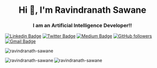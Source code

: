 <h1 align="center">Hi 👋, I'm Ravindranath Sawane</h1>
<h3 align="center">I am an Artificial Intelligence Developer!!</h3>

[![Linkedin Badge](https://img.shields.io/badge/-Ravindranath%20Sawane-blue?style=social&logo=Linkedin&logoColor=blue&link=https://www.linkedin.com/in/ravindranath-sawane)](https://www.linkedin.com/in/ravindranath-sawane) [![Twitter Badge](http://img.shields.io/badge/-@ravisawane9-1ca0f1?style=social&logo=twitter&logoColor=blue&link=https://twitter.com/ravisawane9)](https://twitter.com/ravisawane9) [![Medium Badge](http://img.shields.io/badge/-@ravindranathsawane-1ca0f1?style=social&logo=Medium&logoColor=black&link=https://ravindranathsawane.medium.com/)](https://ravindranathsawane.medium.com/) [![GitHub followers](https://img.shields.io/github/followers/ravindranath-sawane?label=Follow&style=social)](https://github.com/ravindranath-sawane/?tab=follow) [![Gmail Badge](https://img.shields.io/badge/-ravisawane9-c14438?style=social&logo=Gmail&logoColor=red&link=mailto:ravisawane9@gmail.com)](mailto:ravisawane9@gmail.com) 


<p align="left"> <img src="https://komarev.com/ghpvc/?username=ravindranath-sawane&label=Profile%20views&color=129e00&style=plastic" alt="ravindranath-sawane" /> </p>

<p><img align="left" src="https://github-readme-stats.vercel.app/api/top-langs?username=ravindranath-sawane&show_icons=true&locale=en&layout=compact" alt="ravindranath-sawane" /></p>
<p>&nbsp;<img align="left" src="https://github-readme-stats.vercel.app/api?username=ravindranath-sawane&show_icons=true&locale=en" alt="ravindranath-sawane" /></p>


<!--
<h3 align="left">Connect with me:</h3>
<p align="left">
<a href="https://twitter.com/ravisawane9" target="blank"><img align="center" src="https://cdn.jsdelivr.net/npm/simple-icons@3.0.1/icons/twitter.svg" alt="khushboogoel01" height="30" width="40" /></a>
<a href="https://www.linkedin.com/in/ravindranath-sawane-ai" target="blank"><img align="center" src="https://cdn.jsdelivr.net/npm/simple-icons@3.0.1/icons/linkedin.svg" alt="ravindranath-sawane-ai" height="30" width="40" /></a>
<a href="https://www.instagram.com/ravindranath_sawane" target="blank"><img align="center" src="https://cdn.jsdelivr.net/npm/simple-icons@3.0.1/icons/instagram.svg" alt="ravindranath_sawane" height="30" width="40" /></a>
  -->
  
